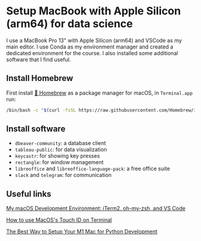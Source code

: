 # Setup MacBook with Apple Silicon (arm64) for data science

I use a MacBook Pro 13" with Apple Silicon (arm64) and VSCode as my main editor. I use Conda as my environment manager and created a dedicated environment for the course. I also installed some additional software that I find useful.

## Install Homebrew

First install [🍺 Homebrew](https://brew.sh "🍺 Homebrew") as a package manager for macOS, in `Terminal.app` run:

```bash
/bin/bash -c "$(curl -fsSL https://raw.githubusercontent.com/Homebrew/install/HEAD/install.sh)"
```

## Install software

  - `dbeaver-community`: a database client
  - `tableau-public`: for data visualization
  - `keycastr`: for showing key presses
  - `rectangle`: for window management
  - `libreoffice` and `libreoffice-language-pack`: a free office suite
  - `slack` and `telegram`: for communication

## Useful links

[My macOS Development Environment: iTerm2, oh-my-zsh, and VS Code]

[How to use MacOS's Touch ID on Terminal]

[The Best Way to Setup Your M1 Mac for Python Development]

[My macOS Development Environment: iTerm2, oh-my-zsh, and VS Code]: https://josh-ops.com/posts/my-macos-development-environment/
[How to use MacOS's Touch ID on Terminal]: https://dev.to/equiman/how-to-use-macos-s-touch-id-on-terminal-5fhg
[The Best Way to Setup Your M1 Mac for Python Development]: https://medium.com/geekculture/the-best-way-to-setup-your-m1-mac-for-python-development-fb5dffd08fd